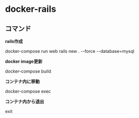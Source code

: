 # docker-rails

## コマンド

**rails作成**

docker-compose run web rails new . --force --database=mysql

**docker image更新**

docker-compose build

**コンテナ内に移動**

docker-compose exec

**コンテナ内から退出**

exit